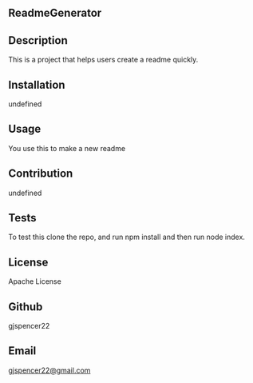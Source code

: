 
  ## ReadmeGenerator

  ## Description
  This is a project that helps users create a readme quickly.

  ## Installation
  undefined

  ## Usage
  You use this to make a new readme

  ## Contribution
  undefined

  ## Tests
  To test this clone the repo, and run npm install and then run node index.

  ## License
  Apache License

  ## Github
  gjspencer22

  ## Email
  gjspencer22@gmail.com
